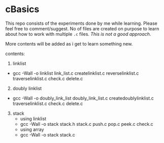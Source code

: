 # cBasics

This repo consists of the experiments done by me while learning. Please
feel free to comment/suggest.
No of files are created on purpose to learn about how to work with multiple
`.c` files. *This is not a good approach*.

More contents will be added as i get to learn something new.

contents:
1. linklist
* gcc -Wall -o linklist link_list.c createlinklist.c reverselinklist.c traverselinklist.c check.c delete.c
2. doubly linklist
* gcc -Wall -o doubly_link_list doubly_link_list.c createdoublylinklist.c traverselinklist.c check.c delete.c
3. stack
    - using linklist
    * gcc -Wall -o stack stack.h stack.c push.c pop.c peek.c check.c
    - using array
    * gcc -Wall -o stack stack.c
